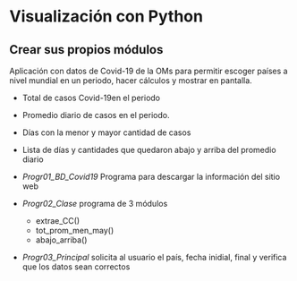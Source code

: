 # Visualización con Python 

## Crear sus propios módulos
Aplicación con datos de Covid-19 de la OMs para permitir escoger países a nivel mundial en un periodo, hacer cálculos y mostrar en pantalla.

- Total de casos Covid-19en el periodo 
- Promedio diario de casos en el periodo. 
- Días con la menor y mayor cantidad de casos 
- Lista de días y cantidades que quedaron abajo y arriba del promedio diario


- *Progr01_BD_Covid19* Programa para descargar la información del sitio web 
- *Progr02_Clase* programa de 3 módulos 
    - extrae_CC()
    - tot_prom_men_may()
    - abajo_arriba()
- *Progr03_Principal* solicita al usuario el país, fecha inidial, final y verifica que los datos sean correctos 